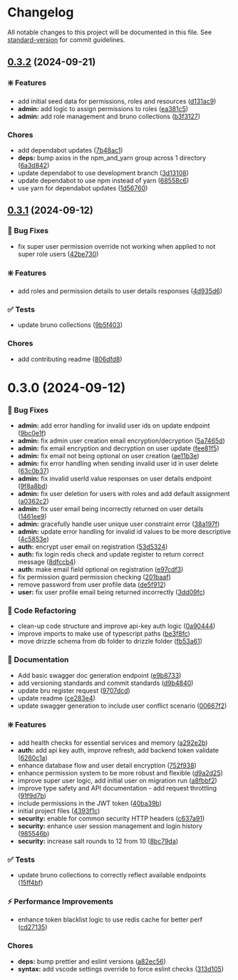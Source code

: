 # Changelog

All notable changes to this project will be documented in this file. See [standard-version](https://github.com/conventional-changelog/standard-version) for commit guidelines.

<a name="0.3.2"></a>
## [0.3.2](https://github.com/Chappy202/headless-auth-service/compare/v0.3.1...v0.3.2) (2024-09-21)


### :sparkle: Features

* add initial seed data for permissions, roles and resources ([d131ac9](https://github.com/Chappy202/headless-auth-service/commit/d131ac9))
* **admin:** add logic to assign permissions to roles ([ea381c5](https://github.com/Chappy202/headless-auth-service/commit/ea381c5))
* **admin:** add role management and bruno collections ([b3f3127](https://github.com/Chappy202/headless-auth-service/commit/b3f3127))


### Chores

* add dependabot updates ([7b48ac1](https://github.com/Chappy202/headless-auth-service/commit/7b48ac1))
* **deps:** bump axios in the npm_and_yarn group across 1 directory ([6a3d842](https://github.com/Chappy202/headless-auth-service/commit/6a3d842))
* update dependabot to use development branch ([3d13108](https://github.com/Chappy202/headless-auth-service/commit/3d13108))
* update dependabot to use npm instead of yarn ([68558c6](https://github.com/Chappy202/headless-auth-service/commit/68558c6))
* use yarn for dependabot updates ([1d56760](https://github.com/Chappy202/headless-auth-service/commit/1d56760))

<a name="0.3.1"></a>
## [0.3.1](https://github.com/Chappy202/headless-auth-service/compare/v0.3.0...v0.3.1) (2024-09-12)


### :bug: Bug Fixes

* fix super user permission override not working when applied to not super role users ([42be730](https://github.com/Chappy202/headless-auth-service/commit/42be730))


### :sparkle: Features

* add roles and permission details to user details responses ([4d935d6](https://github.com/Chappy202/headless-auth-service/commit/4d935d6))


### :white_check_mark: Tests

* update bruno collections ([9b5f403](https://github.com/Chappy202/headless-auth-service/commit/9b5f403))


### Chores

* add contributing readme ([806dfd8](https://github.com/Chappy202/headless-auth-service/commit/806dfd8))

<a name="0.3.0"></a>
# 0.3.0 (2024-09-12)


### :bug: Bug Fixes

* **admin:** add error handling for invalid user ids on update endpoint ([9bc0e1f](https://github.com/Chappy202/headless-auth-service/commit/9bc0e1f))
* **admin:** fix admin user creation email encryption/decryption ([5a7465d](https://github.com/Chappy202/headless-auth-service/commit/5a7465d))
* **admin:** fix email encryption and decryption on user update ([fee81f5](https://github.com/Chappy202/headless-auth-service/commit/fee81f5))
* **admin:** fix email not being optional on user creation ([ae11b3e](https://github.com/Chappy202/headless-auth-service/commit/ae11b3e))
* **admin:** fix error handling when sending invalid user id in user delete ([63c0b37](https://github.com/Chappy202/headless-auth-service/commit/63c0b37))
* **admin:** fix invalid userId value responses on user details endpoint ([9f8a8bd](https://github.com/Chappy202/headless-auth-service/commit/9f8a8bd))
* **admin:** fix user deletion for users with roles and add default assignment ([a0362c2](https://github.com/Chappy202/headless-auth-service/commit/a0362c2))
* **admin:** fix user email being incorrectly returned on user details ([1461ee9](https://github.com/Chappy202/headless-auth-service/commit/1461ee9))
* **admin:** gracefully handle user unique user constraint error ([38a197f](https://github.com/Chappy202/headless-auth-service/commit/38a197f))
* **admin:** update error handling for invalid id values to be more descriptive ([4c5853e](https://github.com/Chappy202/headless-auth-service/commit/4c5853e))
* **auth:** encrypt user email on registration ([53d5324](https://github.com/Chappy202/headless-auth-service/commit/53d5324))
* **auth:** fix login redis check and update register to return correct message ([8dfccb4](https://github.com/Chappy202/headless-auth-service/commit/8dfccb4))
* **auth:** make email field optional on registration ([e97cdf3](https://github.com/Chappy202/headless-auth-service/commit/e97cdf3))
* fix permission guard permission checking ([201baaf](https://github.com/Chappy202/headless-auth-service/commit/201baaf))
* remove password from user profile data ([de5f912](https://github.com/Chappy202/headless-auth-service/commit/de5f912))
* **user:** fix user profile email being returned incorrectly ([3dd09fc](https://github.com/Chappy202/headless-auth-service/commit/3dd09fc))


### :hammer: Code Refactoring

* clean-up code structure and improve api-key auth logic ([0a90444](https://github.com/Chappy202/headless-auth-service/commit/0a90444))
* improve imports to make use of typescript paths ([be3f8fc](https://github.com/Chappy202/headless-auth-service/commit/be3f8fc))
* move drizzle schema from db folder to drizzle folder ([fb53a61](https://github.com/Chappy202/headless-auth-service/commit/fb53a61))


### :memo: Documentation

* Add basic swagger doc generation endpoint ([e9b8733](https://github.com/Chappy202/headless-auth-service/commit/e9b8733))
* add versioning standards and commit standards ([d9b4840](https://github.com/Chappy202/headless-auth-service/commit/d9b4840))
* update bru register request ([9707dcd](https://github.com/Chappy202/headless-auth-service/commit/9707dcd))
* update readme ([ce283e4](https://github.com/Chappy202/headless-auth-service/commit/ce283e4))
* update swagger generation to include user conflict scenario ([00667f2](https://github.com/Chappy202/headless-auth-service/commit/00667f2))


### :sparkle: Features

* add health checks for essential services and memory ([a292e2b](https://github.com/Chappy202/headless-auth-service/commit/a292e2b))
* **auth:** add api key auth, improve refresh, add backend token validate ([6260c1a](https://github.com/Chappy202/headless-auth-service/commit/6260c1a))
* enhance database flow and user detail encryption ([752f938](https://github.com/Chappy202/headless-auth-service/commit/752f938))
* enhance permission system to be more robust and flexible ([d9a2d25](https://github.com/Chappy202/headless-auth-service/commit/d9a2d25))
* improve super user logic, add initial user on migration run ([a8fbbf2](https://github.com/Chappy202/headless-auth-service/commit/a8fbbf2))
* improve type safety and API documentation - add request throttling ([91f9d7b](https://github.com/Chappy202/headless-auth-service/commit/91f9d7b))
* include permissions in the JWT token ([40ba39b](https://github.com/Chappy202/headless-auth-service/commit/40ba39b))
* initial project files ([4393f1c](https://github.com/Chappy202/headless-auth-service/commit/4393f1c))
* **security:** enable for common security HTTP headers ([c637a91](https://github.com/Chappy202/headless-auth-service/commit/c637a91))
* **security:** enhance user session management and login history ([985546b](https://github.com/Chappy202/headless-auth-service/commit/985546b))
* **security:** increase salt rounds to 12 from 10 ([8bc79da](https://github.com/Chappy202/headless-auth-service/commit/8bc79da))


### :white_check_mark: Tests

* update bruno collections to correctly reflect available endpoints ([15ff4bf](https://github.com/Chappy202/headless-auth-service/commit/15ff4bf))


### :zap: Performance Improvements

* enhance token blacklist logic to use redis cache for better perf ([cd27135](https://github.com/Chappy202/headless-auth-service/commit/cd27135))


### Chores

* **deps:** bump prettier and eslint versions ([a82ec56](https://github.com/Chappy202/headless-auth-service/commit/a82ec56))
* **syntax:** add vscode settings override to force eslint checks ([313d105](https://github.com/Chappy202/headless-auth-service/commit/313d105))
